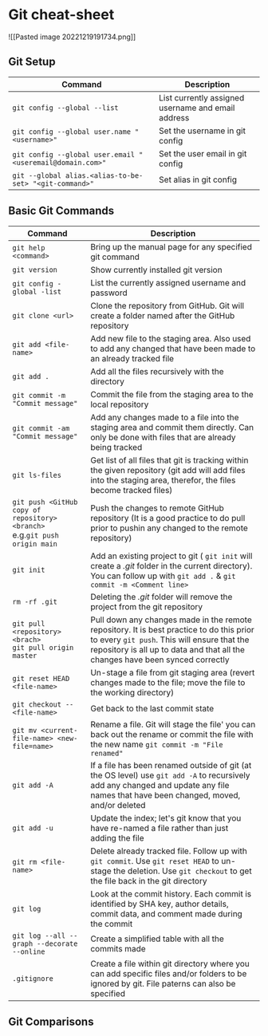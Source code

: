 # Git cheat-sheet

![[Pasted image 20221219191734.png]]

## Git Setup
| Command                                                            | Description                                        |
| ------------------------------------------------------------------ | -------------------------------------------------- |
| `git config --global --list`                                       | List currently assigned username and email address |
| `git config --global user.name "<username>"`                       | Set the username in git config                     |
| `git config --global user.email "<useremail@domain.com>"`          | Set the user email in git config                   |
| `git --global alias.<alias-to-be-set> "<git-command>"` | Set alias in git config                                                   |

## Basic Git Commands
| Command                                                                         | Description                                                                                                                                                                                                               |
| ------------------------------------------------------------------------------- | ------------------------------------------------------------------------------------------------------------------------------------------------------------------------------------------------------------------------- |
| `git help <command>` | Bring up the manual page for any specified git command |
| `git version`                                                                   | Show currently installed git version                                                                                                                                                                                      |
| `git config -global -list`                                                      | List the currently assigned username and password                                                                                                                                                                         |
| `git clone <url>`                                                               | Clone the repository from GitHub. Git will create a folder named after the GitHub repository                                                                                                                              |
| `git add <file-name>`                                                           | Add new file to the staging area. Also used to add any changed that have been made to an already tracked file                                                                                                             |
| `git add .`                                                                     | Add all the files recursively with the directory                                                                                                                                                                          |
| `git commit -m "Commit message"`                                                | Commit the file from the staging area to the local repository                                                                                                                                                             |
| `git commit -am "Commit message"`                                               | Add any changes made to a file into the staging area and commit them directly. Can only be done with files that are already being tracked                                                                                 |
| `git ls-files`                                                                  | Get list of all files that git is tracking within the given repository (git add will add files into the staging area, therefor, the files become tracked files)                                                           |
| `git push <GitHub copy of repository><branch>` <br/> e.g.`git push origin main` | Push the changes to remote GitHub repository (It is a good practice to do pull prior to pushin any changed to the remote repository)                                                                                      |
| `git init`                                                                      | Add an existing project to git ( `git init` will create a *.git* folder in the current directory). You can follow up with `git add .` & `git commit -m <Comment line>`                                                    |
| `rm -rf .git`                                                                   | Deleting the *.git* folder will remove the project from the git repository                                                                                                                                                |
| `git pull <repository><brach>` <br/> `git pull origin master`                   | Pull down any changes made in the remote repository. It is best practice to do this prior to every `git push`. This will ensure that the repository is all up to data and that all the changes have been synced correctly |
| `git reset HEAD <file-name>`                                                    | Un-stage a file from git staging area (revert changes made to the file; move the file to the working directory)                                                                                                           |
| `git checkout --<file-name>`                                                    | Get back to the last commit state                                                                                                                                                                                         |
| `git mv <current-file-name> <new-file=name>`                                    | Rename a file. Git will stage the file' you can back out the rename or commit the file with the new name `git commit -m "File renamed"`                                                                                   |
| `git add -A`                                                                    | If a file has been renamed outside of git (at the OS level) use `git add -A` to recursively add any changed and update any file names that have been changed, moved, and/or deleted                                       |
| `git add -u`                                                                    | Update the index; let's git know that you have re-named a file rather than just adding the file                                                                                                                           |
| `git rm <file-name>`                                                            | Delete already tracked file. Follow up with `git commit`. Use `git reset HEAD` to un-stage the deletion. Use `git checkout` to get the file back in the git directory                                                     |
| `git log`                                                                       | Look at the commit history. Each commit is identified by SHA key, author details, commit data, and comment made during the commit                                                                                         |
| `git log --all --graph --decorate --online`                                     | Create a simplified table with all the commits made                                                                                                                                                                       |
| `.gitignore`                                                                    | Create a file within git directory where you can add specific files and/or folders to be ignored by git. File paterns can also be specified                                                                               |

## Git Comparisons